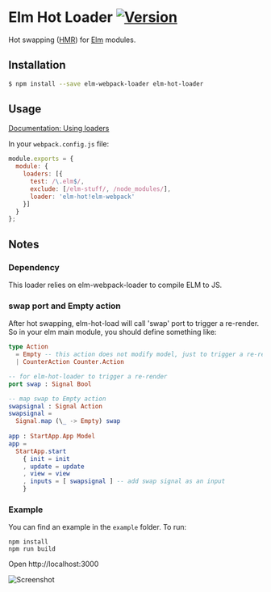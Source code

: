 # Elm Hot Loader [![Version](https://img.shields.io/npm/v/elm-hot-loader.svg)](https://www.npmjs.com/package/elm-hot-loader)

Hot swapping ([HMR](https://webpack.github.io/docs/hot-module-replacement.html)) for [Elm](http://elm-lang.org/) modules.


## Installation

```sh
$ npm install --save elm-webpack-loader elm-hot-loader
```


## Usage

[Documentation: Using loaders](http://webpack.github.io/docs/using-loaders.html)

In your `webpack.config.js` file:

```js
module.exports = {
  module: {
    loaders: [{
      test: /\.elm$/,
      exclude: [/elm-stuff/, /node_modules/],
      loader: 'elm-hot!elm-webpack'
    }]
  }
};
```

## Notes

### Dependency

This loader relies on elm-webpack-loader to compile ELM to JS.

### swap port and Empty action

After hot swapping, elm-hot-load will call 'swap' port to trigger a re-render.
So in your elm main module, you should define something like:

```elm
type Action 
  = Empty -- this action does not modify model, just to trigger a re-render
  | CounterAction Counter.Action

-- for elm-hot-loader to trigger a re-render
port swap : Signal Bool

-- map swap to Empty action
swapsignal : Signal Action
swapsignal =
  Signal.map (\_ -> Empty) swap
  
app : StartApp.App Model
app =
  StartApp.start
    { init = init
    , update = update
    , view = view
    , inputs = [ swapsignal ] -- add swap signal as an input
    }
```
### Example

You can find an example in the `example` folder.
To run:

```
npm install
npm run build
```

Open http://localhost:3000

![Screenshot](https://raw.githubusercontent.com/fluxxu/elm-hot-loader/master/example/example.gif)
